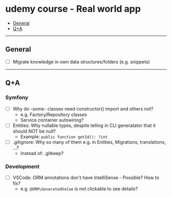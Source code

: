 # udemy course - Real world app

- [General](#general)
- [Q+A](#qa)

---

## General

- [ ] Migrate knowledge in own data structures/folders (e.g. snippets)

---

## Q+A

### Symfony

- [ ] Why do -some- classes need constructor() import and others not?
  - e.g. Factory/Repository classes
  - Service container autowiring?
- [ ] Entities: Why nullable types, despite telling in CLI generatator that it should NOT be null?
  - Example: `public function getId(): ?int`
- [ ] .gitignore: Why so many of them e.g. in Entities, Migrations, translations, ...?
  - Instead of: .gitkeep?

### Development

- [ ] VSCode: ORM annotations don't have IntelliSense - Possible? How to fix?
  - e.g. `@ORM\GeneratedValue` is not clickable to see details?
